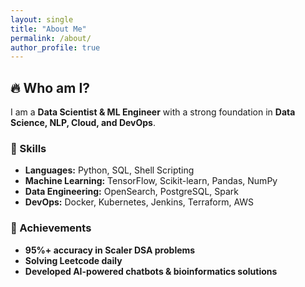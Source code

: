 ```yaml
---
layout: single
title: "About Me"
permalink: /about/
author_profile: true
---
```

## 🔥 Who am I?
I am a **Data Scientist & ML Engineer** with a strong foundation in **Data Science, NLP, Cloud, and DevOps**.

### 🚀 Skills
- **Languages:** Python, SQL, Shell Scripting  
- **Machine Learning:** TensorFlow, Scikit-learn, Pandas, NumPy  
- **Data Engineering:** OpenSearch, PostgreSQL, Spark  
- **DevOps:** Docker, Kubernetes, Jenkins, Terraform, AWS  

### 🎯 Achievements
- **95%+ accuracy in Scaler DSA problems**
- **Solving Leetcode daily**
- **Developed AI-powered chatbots & bioinformatics solutions**

